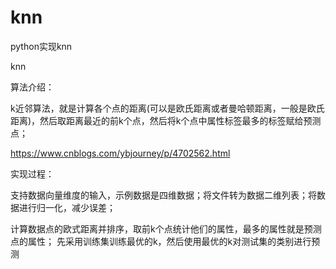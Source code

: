 # knn
python实现knn


knn

算法介绍：

k近邻算法，就是计算各个点的距离(可以是欧氏距离或者曼哈顿距离，一般是欧氏距离)，然后取距离最近的前k个点，然后将k个点中属性标签最多的标签赋给预测点；

https://www.cnblogs.com/ybjourney/p/4702562.html

实现过程：

支持数据向量维度的输入，示例数据是四维数据；将文件转为数据二维列表；将数据进行归一化，减少误差；

计算数据点的欧式距离并排序，取前k个点统计他们的属性，最多的属性就是预测点的属性；
先采用训练集训练最优的k，然后使用最优的k对测试集的类别进行预测
